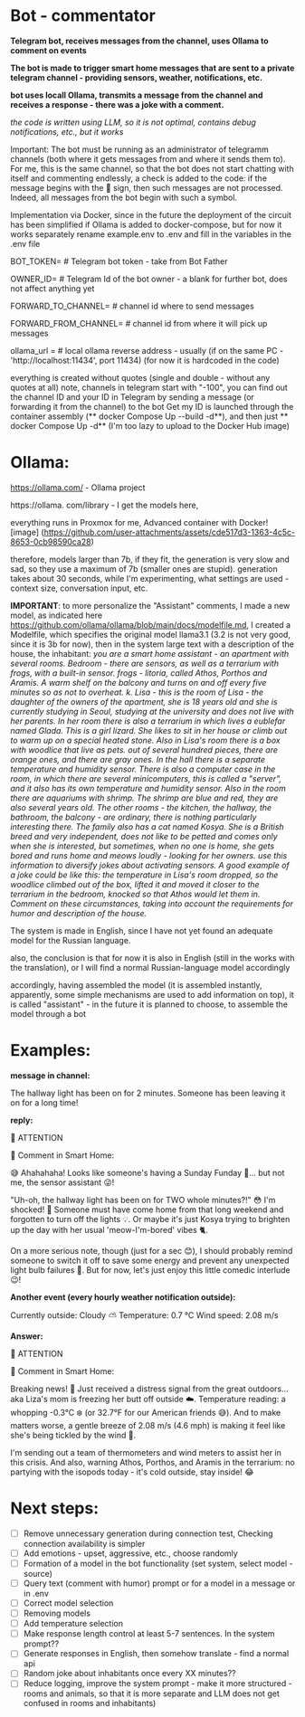 # Bot - commentator 
**Telegram bot, receives messages from the channel, uses Ollama to comment on events** 

**The bot is made to trigger smart home messages that are sent to a private telegram channel - providing sensors, weather, notifications, etc.**

**bot uses locall  Ollama, transmits a message from the channel and receives a response - there was a joke with a comment.** 

_the code is written using LLM, so it is not optimal, contains debug notifications, etc., but it works_ 

Important: The bot must be running as an administrator of telegramm channels (both where it gets messages from and where it sends them to). For me, this is the same channel, so that the bot does not start chatting with itself and commenting endlessly, a check is added to the code: if the message begins with the 📢 sign, then such messages are not processed. Indeed, all messages from the bot begin with such a symbol.

Implementation via Docker, since in the future the deployment of the circuit has been simplified if Ollama is added to docker-compose, but for now it works separately 
rename example.env to .env and fill in the variables in the .env file 

BOT_TOKEN= # Telegram bot token - take from Bot Father 

OWNER_ID= # Telegram Id of the bot owner - a blank for further bot, does not affect anything yet 

FORWARD_TO_CHANNEL= # channel id where to send messages 

FORWARD_FROM_CHANNEL= # channel id from where it will pick up messages 

ollama_url = # local ollama reverse address - usually (if on the same PC - 'http://localhost:11434', port 11434) (for now it is hardcoded in the code) 

everything is created without quotes (single and double - without any quotes at all) note, channels in telegram start with "-100", you can find out the channel ID and your ID in Telegram by sending a message (or forwarding it from the channel) to the bot Get my ID 
is launched through the container assembly (** docker Compose Up --build -d**), 
and then just ** docker Compose Up -d** (I'm too lazy to upload to the Docker Hub image) 

# Ollama: 
https://ollama.com/ - Ollama project 

https://ollama. com/library - I get the models here, 

everything runs in Proxmox for me, 
Advanced container with Docker! 
[image] (https://github.com/user-attachments/assets/cde517d3-1363-4c5c-8653-0cb98590ca28) 

therefore, models larger than 7b, if they fit, the generation is very slow and sad, so they use a maximum of 7b (smaller ones are stupid). 
generation takes about 30 seconds, while I'm experimenting, what settings are used - context size, conversation input, etc.

**IMPORTANT**: 
to more personalize the "Assistant" comments, I made a new model, as indicated here 
https://github.com/ollama/ollama/blob/main/docs/modelfile.md, 
I created a Modelfile, which specifies the original model llama3.1 (3.2 is not very good, since it is 3b for now), then in the system large text with a description of the house, the inhabitant: _you are a smart home assistant - an apartment with several rooms.
Bedroom - there are sensors, as well as a terrarium with frogs, with a built-in sensor. frogs - litoria, called Athos, Porthos and Aramis.
A warm shelf on the balcony and turns on and off every five minutes so as not to overheat.
k. Lisa - this is the room of Lisa - the daughter of the owners of the apartment, she is 18 years old and she is currently studying in Seoul, studying at the university and does not live with her parents.
In her room there is also a terrarium in which lives a eublefar named Glada. This is a girl lizard. She likes to sit in her house or climb out to warm up on a special heated stone. Also in Lisa's room there is a box with woodlice that live as pets. out of several hundred pieces, there are orange ones, and there are gray ones.
In the hall there is a separate temperature and humidity sensor. There is also a computer case in the room, in which there are several minicomputers, this is called a "server", and it also has its own temperature and humidity sensor. Also in the room there are aquariums with shrimp. The shrimp are blue and red, they are also several years old. The other rooms - the kitchen, the hallway, the bathroom, the balcony - are ordinary, there is nothing particularly interesting there. The family also has a cat named Kosya. She is a British breed and very independent, does not like to be petted and comes only when she is interested, but sometimes, when no one is home, she gets bored and runs home and meows loudly - looking for her owners.
use this information to diversify jokes about activating sensors.
A good example of a joke could be like this: the temperature in Lisa's room dropped, so the woodlice climbed out of the box, lifted it and moved it closer to the terrarium in the bedroom, knocked so that Athos would let them in. Comment on these circumstances, taking into account the requirements for humor and description of the house._

The system is made in English, since I have not yet found an adequate model for the Russian language.

also, the conclusion is that for now it is also in English (still in the works with the translation), or I will find a normal Russian-language model accordingly

accordingly, having assembled the model (it is assembled instantly, apparently, some simple mechanisms are used to add information on top), it is called "assistant" - in the future it is planned to choose, to assemble the model through a bot

# Examples:

**message in channel:**

The hallway light has been on for 2 minutes. Someone has been leaving it on for a long time!

**reply:**

📢 ATTENTION

🤖 Comment in Smart Home:

😅 Ahahahaha! Looks like someone's having a Sunday Funday 🤣... but not me, the sensor assistant 😜!

"Uh-oh, the hallway light has been on for TWO whole minutes?!" 😳 I'm shocked! 👀 Someone must have come home from that long weekend and forgotten to turn off the lights 💡. Or maybe it's just Kosya trying to brighten up the day with her usual 'meow-I'm-bored' vibes 🐈.

On a more serious note, though (just for a sec 😊), I should probably remind someone to switch it off to save some energy and prevent any unexpected light bulb failures 🔌. But for now, let's just enjoy this little comedic interlude 😉!

**Another event (every hourly weather notification outside):**

Currently outside: Cloudy ⛅️
Temperature: 0.7 °C Wind speed: 2.08 m/s

**Answer:**

📢 ATTENTION

🤖 Comment in Smart Home:

Breaking news! 🚨 Just received a distress signal from the great outdoors... aka Liza's mom is freezing her butt off outside ☁️. Temperature reading: a whopping -0.3°C ❄️ (or 32.7°F for our American friends 😅). And to make matters worse, a gentle breeze of 2.08 m/s (4.6 mph) is making it feel like she's being tickled by the wind 🤣.

I'm sending out a team of thermometers and wind meters to assist her in this crisis. And also, warning Athos, Porthos, and Aramis in the terrarium: no partying with the isopods today - it's cold outside, stay inside! 😂

# Next steps:

* [ ]  Remove unnecessary generation during connection test, Checking connection availability is simpler
* [ ] Add emotions - upset, aggressive, etc., choose randomly
* [ ] Formation of a model in the bot functionality (set system, select model - source)
* [ ] Query text (comment with humor) prompt or for a model in a message or in .env
* [ ] Correct model selection
* [ ] Removing models
* [ ] Add temperature selection
* [ ] Make response length control at least 5-7 sentences. In the system prompt??
* [ ] Generate responses in English, then somehow translate - find a normal api
* [ ] Random joke about inhabitants once every XX minutes??
* [ ] Reduce logging, improve the system prompt - make it more structured - rooms and animals, so that it is more separate and LLM does not get confused in rooms and inhabitants)
